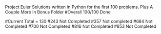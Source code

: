 Project Euler
 Solutions written in Python for the first 100 problems. Plus A Couple More In Bonus Folder
#Overall 100/100 Done

#Current Total = 130
#243 Not Completed
#357 Not completed
#684 Not Completed
#700 Not Completed
#816 Not Completed
#853 Not Completed